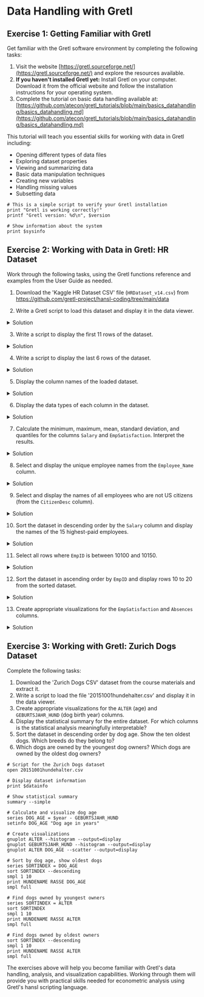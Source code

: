 # Data Handling with Gretl

## Exercise 1: Getting Familiar with Gretl

Get familiar with the Gretl software environment by completing the following tasks:

1. Visit the website [https://gretl.sourceforge.net/](https://gretl.sourceforge.net/) and explore the resources available.
2. **If you haven't installed Gretl yet:** Install Gretl on your computer. Download it from the official website and follow the installation instructions for your operating system.
3. Complete the tutorial on basic data handling available at:
   [https://github.com/atecon/gretl_tutorials/blob/main/basics_datahandling/basics_datahandling.md](https://github.com/atecon/gretl_tutorials/blob/main/basics_datahandling/basics_datahandling.md)

This tutorial will teach you essential skills for working with data in Gretl including:
- Opening different types of data files
- Exploring dataset properties
- Viewing and summarizing data
- Basic data manipulation techniques
- Creating new variables
- Handling missing values
- Subsetting data

```hansl
# This is a simple script to verify your Gretl installation
print "Gretl is working correctly!"
printf "Gretl version: %d\n", $version

# Show information about the system
print $sysinfo
```

## Exercise 2: Working with Data in Gretl: HR Dataset

Work through the following tasks, using the Gretl functions reference and examples from the User Guide as needed.

1. Download the 'Kaggle HR Dataset CSV' file (`HRDataset_v14.csv`)  from https://github.com/gretl-project/hansl-coding/tree/main/data

2. Write a Gretl script to load this dataset and display it in the data viewer.
<details>
<summary>Solution</summary>
<pre><code class="language-hansl"># Example script to load and examine the HR dataset
open "<PATH_TO_YOUR_FILE>/HRDataset_v14.csv"
varlist
</code></pre>
</details>

3. Write a script to display the first 11 rows of the dataset.
<details>
<summary>Solution</summary>
<pre><code class="language-hansl"># Show first 11 rows
print dataset --byobs --range=1:11
</code></pre>
</details>

4. Write a script to display the last 6 rows of the dataset.
<details>
<summary>Solution</summary>
<pre><code class="language-hansl"># Show last 6 rows
print dataset --byobs --range=-6:
</code></pre>
</details>

5. Display the column names of the loaded dataset.
<details>
<summary>Solution</summary>
<pre><code class="language-hansl"># Display column names
varlist
</code></pre>
</details>

6. Display the data types of each column in the dataset.
<details>
<summary>Solution</summary>
<pre><code class="language-hansl"># Display data types
list L = dataset
loop foreach i L
    printf "Variable: %s, Type: %s\n", "$i", typename($i)
endloop
</code></pre>
</details>

7. Calculate the minimum, maximum, mean, standard deviation, and quantiles for the columns `Salary` and `EmpSatisfaction`. Interpret the results.
<details>
<summary>Solution</summary>
<pre><code class="language-hansl"># Calculate statistics
summary Salary   #--simple
summary EmpSatisfaction   #--simple
</code></pre>
</details>

8. Select and display the unique employee names from the `Employee_Name` column.
<details>
<summary>Solution</summary>
<pre><code class="language-hansl"># Select and display employee names
eval strvals(Employee_Name)  # initial 10 only
# print all distinct names
strings Names = strvals(Employee_Name)
loop foreach i Names
    print "$i"
endloop
</code></pre>
</details>

9. Select and display the names of all employees who are not US citizens (from the `CitizenDesc` column).
<details>
<summary>Solution</summary>
<pre><code class="language-hansl"># Select and display non-US citizens
series nonUS = (CitizenDesc != "US Citizen")
smpl nonUS  == TRUE --restrict
print Employee_Name CitizenDesc --byobs
smpl full  # reset to full sample
</code></pre>
</details>

10. Sort the dataset in descending order by the `Salary` column and display the names of the 15 highest-paid employees.

<details>
<summary>Solution</summary>
<pre><code class="language-hansl"># Sort by salary and show highest-paid employees
dataset dsortby Salary
print Employee_Name Salary --byobs --range=1:15
</code></pre>
</details>

11. Select all rows where `EmpID` is between 10100 and 10150.
<details>
<summary>Solution</summary>
<pre><code class="language-hansl"># Select rows where EmpID is between 10100 and 10150
series range_emp = (EmpID >= 10100 && EmpID <= 10150)
smpl range_emp --restrict
print Employee_Name EmpID
smpl full
</code></pre>
</details>

12. Sort the dataset in ascending order by `EmpID` and display rows 10 to 20 from the sorted dataset.

<details>
<summary>Solution</summary>
<pre><code class="language-hansl"># Sort by EmpID and display rows 10-20
dataset sortby EmpID
print Employee_Name EmpID --byobs --range=10:20
</code></pre>
</details>

13. Create appropriate visualizations for the `EmpSatisfaction` and `Absences` columns.

<details>
<summary>Solution</summary>
<pre><code class="language-hansl"># Create visualizations
gnuplot EmpSatisfaction --histogram --output=display
gnuplot Absences --histogram --output=display
gnuplot Absences EmpSatisfaction --output=display \
{ set jitter over 0.5 spread 0.5;}
</code></pre>
</details>

## Exercise 3: Working with Gretl: Zurich Dogs Dataset

Complete the following tasks:

1. Download the 'Zurich Dogs CSV' dataset from the course materials and extract it.
2. Write a script to load the file '20151001hundehalter.csv' and display it in the data viewer.
3. Create appropriate visualizations for the `ALTER` (age) and `GEBURTSJAHR_HUND` (dog birth year) columns.
4. Display the statistical summary for the entire dataset. For which columns is the statistical analysis meaningfully interpretable?
5. Sort the dataset in descending order by dog age. Show the ten oldest dogs. Which breeds do they belong to?
6. Which dogs are owned by the youngest dog owners? Which dogs are owned by the oldest dog owners?

```hansl
# Script for the Zurich Dogs dataset
open 20151001hundehalter.csv

# Display dataset information
print $datainfo

# Show statistical summary
summary --simple

# Calculate and visualize dog age
series DOG_AGE = $year - GEBURTSJAHR_HUND
setinfo DOG_AGE "Dog age in years"

# Create visualizations
gnuplot ALTER --histogram --output=display
gnuplot GEBURTSJAHR_HUND --histogram --output=display
gnuplot ALTER DOG_AGE --scatter --output=display

# Sort by dog age, show oldest dogs
series SORTINDEX = DOG_AGE
sort SORTINDEX --descending
smpl 1 10
print HUNDENAME RASSE DOG_AGE
smpl full

# Find dogs owned by youngest owners
series SORTINDEX = ALTER
sort SORTINDEX
smpl 1 10
print HUNDENAME RASSE ALTER
smpl full

# Find dogs owned by oldest owners
sort SORTINDEX --descending
smpl 1 10
print HUNDENAME RASSE ALTER
smpl full
```

The exercises above will help you become familiar with Gretl's data handling, analysis, and visualization capabilities. Working through them will provide you with practical skills needed for econometric analysis using Gretl's hansl scripting language.